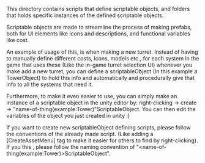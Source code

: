 This directory contains scripts that define scriptable objects, and folders that holds specific instances of the defined scriptable objects.

Scriptable objects are made to streamline the process of making prefabs, both for UI elements like icons and descriptions, and functional variables like cost.

An example of usage of this, is when making a new turret. Instead of having to manually define different costs, icons, models etc., for each system in the game that uses these (Like the in-game turret selection UI) whenever you make add a new turret, you can define a scriptableObject (In this example a TowerObject) to hold this info and automatically and procedurally give that info to all the systems that need it.

Furthermore, to make it even easier to use, you can simply make an instance of a scriptable object in the unity editor by: right-clicking -> create -> "name-of-thing(example:Tower)"ScriptableObject. You can then edit the variables of the object you just created in unity :)



If you want to create new scriptableObject defining scripts, please follow the conventions of the already made script. (Like adding a [CreateAssetMenu] tag to make it easier for others to find by right-clicking). If you this , please follow the naming convention of "<name-of-thing(example:Tower)>ScriptableObject".
